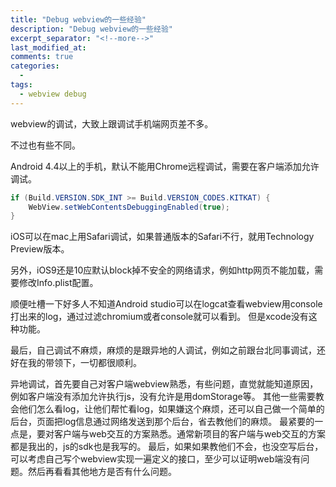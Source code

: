 ```yaml
---
title: "Debug webview的一些经验"
description: "Debug webview的一些经验"
excerpt_separator: "<!--more-->"
last_modified_at: 
comments: true
categories:
  -
tags:
  - webview debug
---
```


webview的调试，大致上跟调试手机端网页差不多。

不过也有些不同。

Android 4.4以上的手机，默认不能用Chrome远程调试，需要在客户端添加允许调试。

```java
if (Build.VERSION.SDK_INT >= Build.VERSION_CODES.KITKAT) {
    WebView.setWebContentsDebuggingEnabled(true);
}
```

iOS可以在mac上用Safari调试，如果普通版本的Safari不行，就用Technology Preview版本。

另外，iOS9还是10应默认block掉不安全的网络请求，例如http网页不能加载，需要修改Info.plist配置。

顺便吐槽一下好多人不知道Android studio可以在logcat查看webview用console打出来的log，通过过滤chromium或者console就可以看到。
但是xcode没有这种功能。

最后，自己调试不麻烦，麻烦的是跟异地的人调试，例如之前跟台北同事调试，还好在我的带领下，一切都很顺利。

异地调试，首先要自己对客户端webview熟悉，有些问题，直觉就能知道原因，例如客户端没有添加允许执行js，没有允许是用domStorage等。
其他一些需要教会他们怎么看log，让他们帮忙看log，如果嫌这个麻烦，还可以自己做一个简单的后台，页面把log信息通过网络发送到那个后台，省去教他们的麻烦。
最紧要的一点是，要对客户端与web交互的方案熟悉。通常新项目的客户端与web交互的方案都是我出的，js的sdk也是我写的。
最后，如果如果教他们不会，也没空写后台，可以考虑自己写个webview实现一遍定义的接口，至少可以证明web端没有问题。然后再看看其他地方是否有什么问题。
